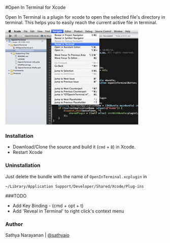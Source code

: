 #Open In Terminal for Xcode

Open In Terminal is a plugin for xcode to open the selected file's directory in terminal. This helps you to easily reach the current active file in terminal.

![Demo](demo.png)

### Installation

* Download/Clone the source and build it (`cmd` + `B`) in Xcode.
* Restart Xcode

### Uninstallation
Just delete the bundle with the name of `OpenInTerminal.xcplugin` in

    ~/Library/Application Support/Developer/Shared/Xcode/Plug-ins
    
###TODO
* Add Key Binding - (cmd + opt + t)
* Add 'Reveal in Terminal' to right click's context menu
     
### Author
Sathya Narayanan | [@sathyaio](https://twitter.com/sathyaio)  
  
    
    
